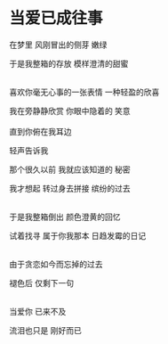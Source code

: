 # 当爱已成往事

在梦里 风刚冒出的侧芽 嫩绿

于是我整箱的存放 模样澄清的甜蜜
<br>
<br>

喜欢你毫无心事的一张表情 一种轻盈的欣喜

我在旁静静欣赏 你眼中隐着的 笑意
<br>
<br>
直到你俯在我耳边

轻声告诉我

那个很久以前 我就应该知道的 秘密

我才想起 转过身去拼接 缤纷的过去
<br>
<br>

于是我整箱倒出 颜色澄黄的回忆

试着找寻 属于你我那本 日趋发霉的日记
<br>
<br>

由于贪恋如今而忘掉的过去

褪色后 仅剩下一句
<br>
<br>

当爱你 已来不及

流泪也只是 刚好而已
